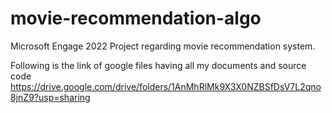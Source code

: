 # movie-recommendation-algo
Microsoft Engage 2022 Project regarding movie recommendation system.

Following is the link of google files having all my documents and source code 
https://drive.google.com/drive/folders/1AnMhRlMk9X3X0NZBSfDsV7L2qno8jnZ9?usp=sharing

